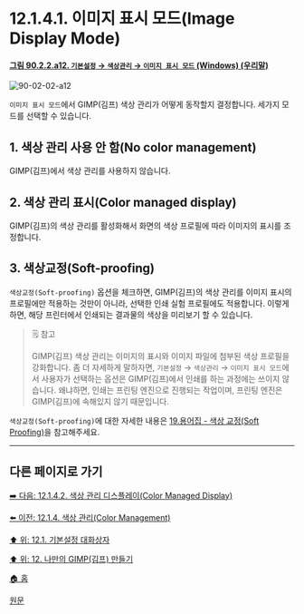 # 12.1.4.1. 이미지 표시 모드(Image Display Mode)

<a id="90-02-02-a12"></a>

#### [그림 90.2.2.a12. `기본설정` → `색상관리` → `이미지 표시 모드` (Windows) (우리말)](./90-02-02-color-management.md#90-02-02-a12)
![90-02-02-a12](https://github.com/wonder13662/gimp/assets/15767104/b8fbc2f4-1627-470b-85c5-5039c6687037)

`이미지 표시 모드`에서 GIMP(김프) 색상 관리가 어떻게 동작할지 결정합니다. 세가지 모드를 선택할 수 있습니다.

## 1. 색상 관리 사용 안 함(No color management)
GIMP(김프)에서 색상 관리를 사용하지 않습니다.

## 2. 색상 관리 표시(Color managed display)
GIMP(김프)의 색상 관리를 활성화해서 화면의 색상 프로필에 따라 이미지의 표시를 조정합니다.

## 3. 색상교정(Soft-proofing)
`색상교정(Soft-proofing)` 옵션을 체크하면, GIMP(김프)의 색상 관리를 이미지 표시의 프로필에만 적용하는 것만이 아니라, 선택한 인쇄 실험 프로필에도 적용합니다. 이렇게 하면, 해당 프린터에서 인쇄되는 결과물의 색상을 미리보기 할 수 있습니다.

> 🗒️ 참고
> 
> GIMP(김프) 색상 관리는 이미지의 표시와 이미지 파일에 첨부된 색상 프로필을 강화합니다. 좀 더 자세하게 말하자면, `기본설정` → `색상관리` → `이미지 표시 모드`에서 사용자가 선택하는 옵션은 GIMP(김프)에서 인쇄를 하는 과정에는 쓰이지 않습니다. 왜냐하면, 인쇄는 프린팅 엔진으로 진행되는 작업이며, 프린팅 엔진은 GIMP(김프)에 속해있지 않기 때문입니다.

`색상교정(Soft-proofing)`에 대한 자세한 내용은 [19.용어집 - 색상 교정(Soft Proofing)](./19-glossaryx-soft_proofing.md)을 참고해주세요.

***

## 다른 페이지로 가기

[➡️ 다음: 12.1.4.2. 색상 관리 디스플레이(Color Managed Display)](./12-01-04-02-color_managed_display.md)

[⬅️ 이전: 12.1.4. 색상 관리(Color Management)](./12-01-04-00-color-management.md)

[⬆️ 위: 12.1. 기본설정 대화상자](./12-01-00-preference-dialog.md)

[⬆️ 위: 12. 나만의 GIMP(김프) 만들기](./12-00-enrich-my-gimp.md)

[🏠 홈](./00-home.md)

[원문](https://docs.gimp.org/2.10/ko/gimp-pimping.html#gimp-prefs-color-management)
